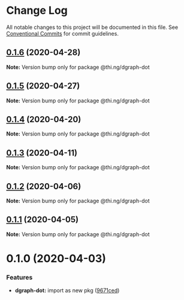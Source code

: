 # Change Log

All notable changes to this project will be documented in this file.
See [Conventional Commits](https://conventionalcommits.org) for commit guidelines.

## [0.1.6](https://github.com/thi-ng/umbrella/compare/@thi.ng/dgraph-dot@0.1.5...@thi.ng/dgraph-dot@0.1.6) (2020-04-28)

**Note:** Version bump only for package @thi.ng/dgraph-dot





## [0.1.5](https://github.com/thi-ng/umbrella/compare/@thi.ng/dgraph-dot@0.1.4...@thi.ng/dgraph-dot@0.1.5) (2020-04-27)

**Note:** Version bump only for package @thi.ng/dgraph-dot





## [0.1.4](https://github.com/thi-ng/umbrella/compare/@thi.ng/dgraph-dot@0.1.3...@thi.ng/dgraph-dot@0.1.4) (2020-04-20)

**Note:** Version bump only for package @thi.ng/dgraph-dot





## [0.1.3](https://github.com/thi-ng/umbrella/compare/@thi.ng/dgraph-dot@0.1.2...@thi.ng/dgraph-dot@0.1.3) (2020-04-11)

**Note:** Version bump only for package @thi.ng/dgraph-dot





## [0.1.2](https://github.com/thi-ng/umbrella/compare/@thi.ng/dgraph-dot@0.1.1...@thi.ng/dgraph-dot@0.1.2) (2020-04-06)

**Note:** Version bump only for package @thi.ng/dgraph-dot





## [0.1.1](https://github.com/thi-ng/umbrella/compare/@thi.ng/dgraph-dot@0.1.0...@thi.ng/dgraph-dot@0.1.1) (2020-04-05)

**Note:** Version bump only for package @thi.ng/dgraph-dot





# 0.1.0 (2020-04-03)


### Features

* **dgraph-dot:** import as new pkg ([9671ced](https://github.com/thi-ng/umbrella/commit/9671ceda29b0cd0ebbedce449943eec5abeff882))
